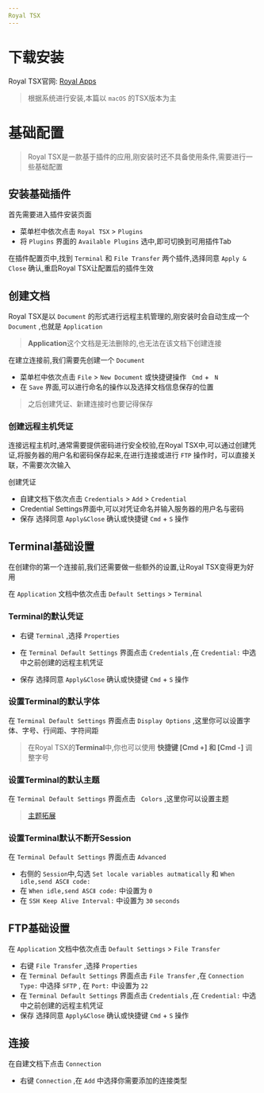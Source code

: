 ```yaml
---
Royal TSX
---
```


# 下载安装

Royal TSX官网: [Royal Apps](https://www.royalapps.com/ts/mac/features)

> 根据系统进行安装,本篇以 `macOS` 的TSX版本为主

# 基础配置

> Royal TSX是一款基于插件的应用,刚安装时还不具备使用条件,需要进行一些基础配置

## 安装基础插件

首先需要进入插件安装页面

* 菜单栏中依次点击 `Royal TSX` > `Plugins`
* 将 `Plugins` 界面的 `Available Plugins` 选中,即可切换到可用插件Tab

在插件配置页中,找到 `Terminal` 和 `File Transfer` 两个插件,选择同意 `Apply & Close` 确认,重启Royal TSX让配置后的插件生效

## 创建文档

Royal TSX是以 `Document` 的形式进行远程主机管理的,刚安装时会自动生成一个 `Document` ,也就是 `Application` 

> **Application**这个文档是无法删除的,也无法在该文档下创建连接

在建立连接前,我们需要先创建一个 `Document` 

* 菜单栏中依次点击 `File` > `New Document` 或快捷键操作 ` Cmd` + ` N`
* 在 `Save` 界面,可以进行命名的操作以及选择文档信息保存的位置

> 之后创建凭证、新建连接时也要记得保存

### 创建远程主机凭证

连接远程主机时,通常需要提供密码进行安全校验,在Royal TSX中,可以通过创建凭证,将服务器的用户名和密码保存起来,在进行连接或进行 `FTP` 操作时，可以直接关联，不需要次次输入

创建凭证

* 自建文档下依次点击 `Credentials` > `Add` > `Credential` 
* Credential Settings界面中,可以对凭证命名并输入服务器的用户名与密码
* 保存 选择同意 `Apply&Close` 确认或快捷键  `Cmd` + `S` 操作

## Terminal基础设置

在创建你的第一个连接前,我们还需要做一些额外的设置,让Royal TSX变得更为好用

在 `Application` 文档中依次点击 `Default Settings` > `Terminal` 

### Terminal的默认凭证

* 右键 `Terminal` ,选择 `Properties` 

* 在 `Terminal Default Settings` 界面点击 `Credentials` ,在 `Credential:` 中选中之前创建的远程主机凭证
* 保存 选择同意 `Apply&Close` 确认或快捷键  `Cmd` + `S` 操作

### 设置Terminal的默认字体

在 `Terminal Default Settings` 界面点击 `Display Options` ,这里你可以设置字体、字号、行间距、字符间距

> 在Royal TSX的**Terminal**中,你也可以使用 **快捷键 [Cmd +] 和 [Cmd -]** 调整字号

### 设置Terminal的默认主题

在 `Terminal Default Settings` 界面点击 ` Colors` ,这里你可以设置主题

> [主题拓展](https://iterm2colorschemes.com)

### 设置Terminal默认不断开Session

在 `Terminal Default Settings` 界面点击 `Advanced` 

* 右侧的 `Session`中,勾选 `Set locale variables autmatically` 和 `When idle,send ASCⅡ code:`
* 在 `When idle,send ASCⅡ code:` 中设置为 `0`
* 在 `SSH Keep Alive Interval:` 中设置为 `30` `seconds`

## FTP基础设置

在 `Application` 文档中依次点击 `Default Settings` > `File Transfer` 

* 右键 `File Transfer` ,选择 `Properties` 
* 在 `Terminal Default Settings` 界面点击 `File Transfer` ,在 `Connection Type:` 中选择 `SFTP` , 在 `Port:` 中设置为 `22`
* 在 `Terminal Default Settings` 界面点击 `Credentials` ,在 `Credential:` 中选中之前创建的远程主机凭证
* 保存 选择同意 `Apply&Close` 确认或快捷键  `Cmd` + `S` 操作

## 连接

在自建文档下点击 `Connection`

* 右键 `Connection` ,在 `Add` 中选择你需要添加的连接类型
